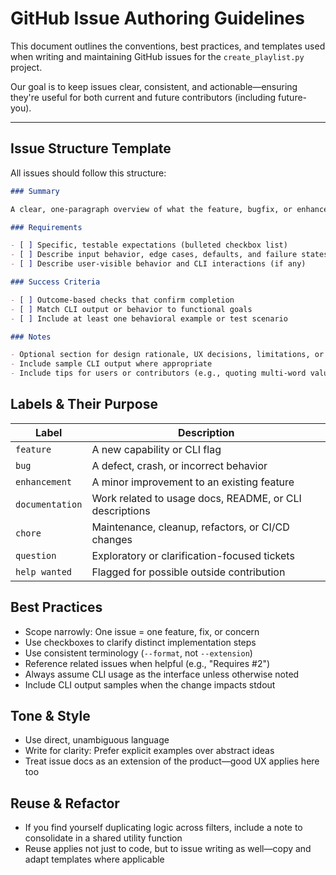 # GitHub Issue Authoring Guidelines

This document outlines the conventions, best practices, and templates used when writing and maintaining GitHub issues for the `create_playlist.py` project.

Our goal is to keep issues clear, consistent, and actionable—ensuring they're useful for both current and future contributors (including future-you).

---

## Issue Structure Template

All issues should follow this structure:

```markdown
### Summary

A clear, one-paragraph overview of what the feature, bugfix, or enhancement does. Include the “why” if not obvious from context.

### Requirements

- [ ] Specific, testable expectations (bulleted checkbox list)
- [ ] Describe input behavior, edge cases, defaults, and failure states
- [ ] Describe user-visible behavior and CLI interactions (if any)

### Success Criteria

- [ ] Outcome-based checks that confirm completion
- [ ] Match CLI output or behavior to functional goals
- [ ] Include at least one behavioral example or test scenario

### Notes

- Optional section for design rationale, UX decisions, limitations, or future enhancements
- Include sample CLI output where appropriate
- Include tips for users or contributors (e.g., quoting multi-word values)
```

## Labels & Their Purpose

| Label           | Description                                             |
| --------------- | ------------------------------------------------------- |
| `feature`       | A new capability or CLI flag                            |
| `bug`           | A defect, crash, or incorrect behavior                  |
| `enhancement`   | A minor improvement to an existing feature              |
| `documentation` | Work related to usage docs, README, or CLI descriptions |
| `chore`         | Maintenance, cleanup, refactors, or CI/CD changes       |
| `question`      | Exploratory or clarification-focused tickets            |
| `help wanted`   | Flagged for possible outside contribution               |

## Best Practices

- Scope narrowly: One issue = one feature, fix, or concern
- Use checkboxes to clarify distinct implementation steps
- Use consistent terminology (`--format`, not `--extension`)
- Reference related issues when helpful (e.g., "Requires #2")
- Always assume CLI usage as the interface unless otherwise noted
- Include CLI output samples when the change impacts stdout

## Tone & Style

- Use direct, unambiguous language
- Write for clarity: Prefer explicit examples over abstract ideas
- Treat issue docs as an extension of the product—good UX applies here too

## Reuse & Refactor

- If you find yourself duplicating logic across filters, include a note to consolidate in a shared utility function
- Reuse applies not just to code, but to issue writing as well—copy and adapt templates where applicable